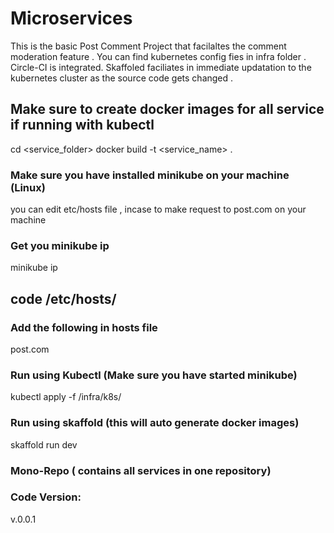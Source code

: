 # Microservices
This is the basic Post Comment Project that facilaltes the comment moderation feature .
You can find kubernetes config fies in infra folder .
Circle-CI is integrated.
Skaffoled faciliates in immediate updatation to the kubernetes cluster as the source code gets changed .

## Make sure to create docker images for all service if running with kubectl 
 cd <service_folder>
 docker build -t <service_name> .
 
### Make sure you have installed minikube on your machine (Linux)
  you can edit etc/hosts file , incase to make request to post.com on your machine
### Get you minikube ip
  minikube ip
## code /etc/hosts/
### Add the following in hosts file 
  <minikube ip> post.com
  
### Run using Kubectl (Make sure you have started minikube)
  kubectl apply -f /infra/k8s/

### Run using skaffold (this will auto generate docker images)
  skaffold run dev
 
### Mono-Repo ( contains all services in one repository)
 
### Code Version: 
 v.0.0.1

